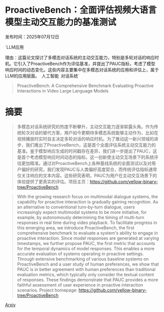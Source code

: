 # ProactiveBench：全面评估视频大语言模型主动交互能力的基准测试

发布时间：2025年07月12日

`LLM应用

理由：这篇论文探讨了多模态对话系统的主动交互能力，特别是多轮对话的响应时机。它引入了ProactiveBench作为评估基准，并提出了PAUC指标，考虑了模型响应时间的动态变化。这些内容主要集中在多模态对话系统的应用和评估上，属于LLM的应用层面。` `人工智能` `对话系统`

> ProactiveBench: A Comprehensive Benchmark Evaluating Proactive Interactions in Video Large Language Models

# 摘要

> 多模态对话系统研究的热度不断攀升，主动交互能力逐渐崭露头角。作为传统轮次对话的替代方案，用户如今更期待多模态系统能够主动作为，比如在视频播放时实时自主决定多轮对话的响应时机。为了推动这一新兴领域的进步，我们推出了ProactiveBench，这是首个全面评估系统主动交互能力的基准。鉴于模型响应生成的时间戳存在差异，我们进一步提出了PAUC，这是首个考虑模型响应时间动态的指标。这一创新使主动交互场景下的系统评估更加精准。通过对ProactiveBench上各种基线系统的全面测试以及对用户偏好的研究，我们发现PAUC与人类偏好高度契合，而传统评估指标通常仅关注响应的文本内容。这些研究表明，PAUC为用户在主动交互场景下的体验提供了更真实的评估。项目主页：https://github.com/yellow-binary-tree/ProactiveBench

> With the growing research focus on multimodal dialogue systems, the capability for proactive interaction is gradually gaining recognition. As an alternative to conventional turn-by-turn dialogue, users increasingly expect multimodal systems to be more initiative, for example, by autonomously determining the timing of multi-turn responses in real time during video playback. To facilitate progress in this emerging area, we introduce ProactiveBench, the first comprehensive benchmark to evaluate a system's ability to engage in proactive interaction. Since model responses are generated at varying timestamps, we further propose PAUC, the first metric that accounts for the temporal dynamics of model responses. This enables a more accurate evaluation of systems operating in proactive settings. Through extensive benchmarking of various baseline systems on ProactiveBench and a user study of human preferences, we show that PAUC is in better agreement with human preferences than traditional evaluation metrics, which typically only consider the textual content of responses. These findings demonstrate that PAUC provides a more faithful assessment of user experience in proactive interaction scenarios. Project homepage: https://github.com/yellow-binary-tree/ProactiveBench

[Arxiv](https://arxiv.org/abs/2507.09313)